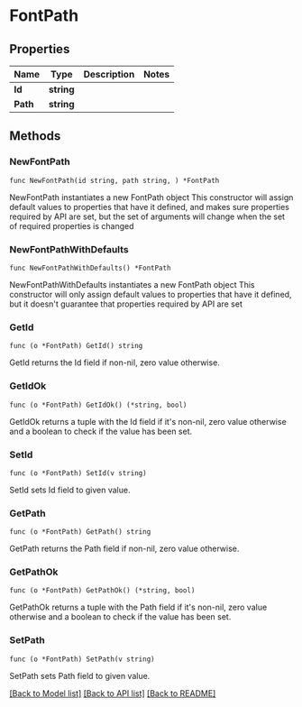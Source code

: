 # FontPath

## Properties

Name | Type | Description | Notes
------------ | ------------- | ------------- | -------------
**Id** | **string** |  | 
**Path** | **string** |  | 

## Methods

### NewFontPath

`func NewFontPath(id string, path string, ) *FontPath`

NewFontPath instantiates a new FontPath object
This constructor will assign default values to properties that have it defined,
and makes sure properties required by API are set, but the set of arguments
will change when the set of required properties is changed

### NewFontPathWithDefaults

`func NewFontPathWithDefaults() *FontPath`

NewFontPathWithDefaults instantiates a new FontPath object
This constructor will only assign default values to properties that have it defined,
but it doesn't guarantee that properties required by API are set

### GetId

`func (o *FontPath) GetId() string`

GetId returns the Id field if non-nil, zero value otherwise.

### GetIdOk

`func (o *FontPath) GetIdOk() (*string, bool)`

GetIdOk returns a tuple with the Id field if it's non-nil, zero value otherwise
and a boolean to check if the value has been set.

### SetId

`func (o *FontPath) SetId(v string)`

SetId sets Id field to given value.


### GetPath

`func (o *FontPath) GetPath() string`

GetPath returns the Path field if non-nil, zero value otherwise.

### GetPathOk

`func (o *FontPath) GetPathOk() (*string, bool)`

GetPathOk returns a tuple with the Path field if it's non-nil, zero value otherwise
and a boolean to check if the value has been set.

### SetPath

`func (o *FontPath) SetPath(v string)`

SetPath sets Path field to given value.



[[Back to Model list]](../README.md#documentation-for-models) [[Back to API list]](../README.md#documentation-for-api-endpoints) [[Back to README]](../README.md)


